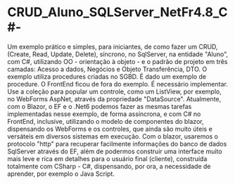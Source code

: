 # CRUD_Aluno_SQLServer_NetFr4.8_C#-
Um exemplo prático e simples, para iniciantes, de como fazer um CRUD, (Create, Read, Update, Delete), síncrono, no SqlServer, na entidade "Aluno", com C#, utilizando OO - orientação à objeto - e o padrão de projeto em três camadas: Acesso a dados, Negócios e Objeto Transferência, DTO. O exemplo utiliza procedures criadas no SGBD. É dado um exemplo de procedure. O FrontEnd ficou de fora do exemplo. É necessário implementar. Use a coleção para popular um controle, como um ListView, por exemplo, no WebForms AspNet, através da propriedade "DataSource". Atualmente, com o Blazor, o EF e o .Net6 podemos fazer as mesmas tarefas implementadas nesse exemplo, de forma assíncrona, e com C# no FrontEnd, inclusive, utilizando o modelo de componentes do blazor, dispensando os WebForms e os controles, que ainda são muito úteis e versáteis em diversos sistemas em execução. Com o blazor, usaremos o protocolo "http" para recuperar facilmente informações do banco de dados SqlServer através do EF, além de podermos construir uma interface muito mais leve e rica em detalhes para o usuário final (cliente), construída totalmente com CSharp - C#, dispensando, por ora, a necessidade de aprender, por exemplo o Java Script.
